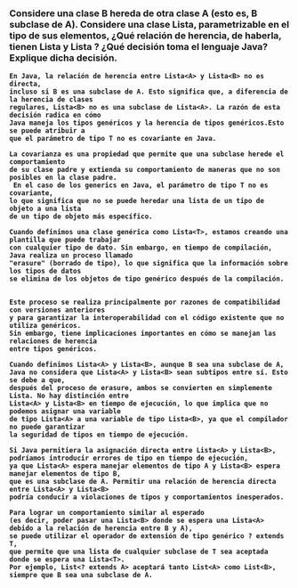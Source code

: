 ### Considere una clase B hereda de otra clase A (esto es, B subclase de A). Considere una clase Lista, parametrizable en el tipo de sus elementos, ¿Qué relación de herencia, de haberla, tienen Lista<A> y Lista<B> ? ¿Qué decisión toma el lenguaje Java? Explique dicha decisión.

    En Java, la relación de herencia entre Lista<A> y Lista<B> no es directa, 
    incluso si B es una subclase de A. Esto significa que, a diferencia de la herencia de clases 
    regulares, Lista<B> no es una subclase de Lista<A>. La razón de esta decisión radica en cómo
    Java maneja los tipos genéricos y la herencia de tipos genéricos.Esto se puede atribuir a 
    que el parámetro de tipo T no es covariante en Java.

    La covarianza es una propiedad que permite que una subclase herede el comportamiento 
    de su clase padre y extienda su comportamiento de maneras que no son posibles en la clase padre.
     En el caso de los generics en Java, el parámetro de tipo T no es covariante, 
    lo que significa que no se puede heredar una lista de un tipo de objeto a una lista 
    de un tipo de objeto más específico.

    Cuando definimos una clase genérica como Lista<T>, estamos creando una plantilla que puede trabajar
    con cualquier tipo de dato. Sin embargo, en tiempo de compilación, Java realiza un proceso llamado 
    "erasure" (borrado de tipo), lo que significa que la información sobre los tipos de datos
    se elimina de los objetos de tipo genérico después de la compilación.


    Este proceso se realiza principalmente por razones de compatibilidad con versiones anteriores
    y para garantizar la interoperabilidad con el código existente que no utiliza genéricos.
    Sin embargo, tiene implicaciones importantes en cómo se manejan las relaciones de herencia
    entre tipos genéricos.

    Cuando definimos Lista<A> y Lista<B>, aunque B sea una subclase de A,
    Java no considera que Lista<A> y Lista<B> sean subtipos entre sí. Esto se debe a que,
    después del proceso de erasure, ambos se convierten en simplemente Lista. No hay distinción entre 
    Lista<A> y Lista<B> en tiempo de ejecución, lo que implica que no podemos asignar una variable
    de tipo Lista<A> a una variable de tipo Lista<B>, ya que el compilador no puede garantizar 
    la seguridad de tipos en tiempo de ejecución.

    Si Java permitiera la asignación directa entre Lista<A> y Lista<B>,
    podríamos introducir errores de tipo en tiempo de ejecución,
    ya que Lista<A> espera manejar elementos de tipo A y Lista<B> espera manejar elementos de tipo B,
    que es una subclase de A. Permitir una relación de herencia directa entre Lista<A> y Lista<B> 
    podría conducir a violaciones de tipos y comportamientos inesperados.

    Para lograr un comportamiento similar al esperado
    (es decir, poder pasar una Lista<B> donde se espera una Lista<A> debido a la relación de herencia entre B y A),
    se puede utilizar el operador de extensión de tipo genérico ? extends T,
    que permite que una lista de cualquier subclase de T sea aceptada donde se espera una Lista<T>. 
    Por ejemplo, List<? extends A> aceptará tanto List<A> como List<B>, siempre que B sea una subclase de A.






